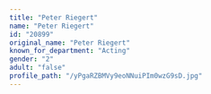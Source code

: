 ```yaml
---
title: "Peter Riegert"
name: "Peter Riegert"
id: "20899"
original_name: "Peter Riegert"
known_for_department: "Acting"
gender: "2"
adult: "false"
profile_path: "/yPgaRZBMVy9eoNNuiPIm0wzG9sD.jpg"
---
```

